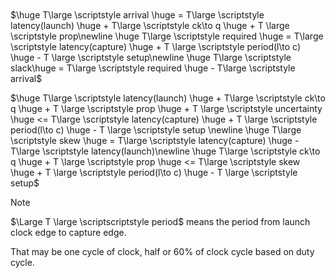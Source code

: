 
<svg id="svg"></svg>

<script>
var s = Snap("#svg");
s.attr({ viewBox: "0 0 500 200" });

var startx = 50 ;
var starty = 20 ;

var conf={
  x: startx,
  y: starty,
  latch: false,
  size: 50,
  color: "#f00",
  reset: -1,
  triggle: 1,
  d_length: 0,
  q_length: 28,
  ck_to_q: true
} ;
var reg1=icsvg_reg(s,conf) ;

var conf={
  x: startx+130,
  y: starty,
  size: 50,
  color: "#123456",
  reset: -1,
  latch: false,
  triggle: 1,
  d_length: 28,
  q_length: 0,
  ck_to_q: false
} ;
var reg2=icsvg_reg(s,conf) ;

var conf={
  x: startx+80,
  y: starty,
  scale: 0.3
};

icsvg_logic(s,conf);

var conf={
  x: startx+80,
  y: starty+60,
  size: 18,
  type:"buffer",
  color:"#123456",
  orient:"r0"
};

var buf1=icsvg_repeater(s,conf);
var conf={
  x: startx-10,
  y: starty+60,
  size: 9,
  type:"buffer",
  color:"#123456",
  orient:"r270"
};

var buf2=icsvg_repeater(s,conf);

//console.log(buf1.A.x) ;
  var conf = {
    x: startx-20,
    y: starty+69,
    name: "CLK",
    position:"left",
    color:"#123456",
    size:3
  };

var clkp=icsvg_port(s,conf) ;

conf= {
  from:buf2.Z,
  to:reg1.CK,
  dir:"clockwise",
  color:"#123456"
} ;
icsvg_connect(s,conf) ;
conf= {
  to:clkp.OUT,
  from:buf1.A,
  dir:"clockwise",
  color:"#123456"
} ;
icsvg_connect(s,conf) ;
conf= {
  from:clkp.OUT,
  to:buf2.A,
  dir:"anticlockwise",
  color:"#123456"
} ;
icsvg_connect(s,conf) ;
conf= {
  from:buf1.Z,
  to:reg2.CK,
  dir:"anticlockwise",
  color:"#123456"
} ;
icsvg_connect(s,conf) ;

conf= {
  x:20,
  y:120,
  repeat:10,
  size:10,
  gated: 0,
  duty_cycle:0.3,
  name:"CLK"
}
icsvg_wave_clock(s,conf) ;

conf.y = 150 ;
icsvg_wave_data(s,conf) ;

conf.y = 180 ;
conf.duty_cycle=0.5;

icsvg_wave_clock(s,conf) ;

//var tmp=s.circle(50,50,2);
//tmp.click(function(){
//  tmp.animate({cx: 90}, 30);
//  //tmp.animate({
//  //      fill: "#00f"
//  //  }, 1500, mina.bounce, function() {
//  //      console.log("animate") ;
//  //  });
//}) ;

</script>

$\huge T\large \scriptstyle arrival \huge = T\large \scriptstyle latency(launch) \huge + T\large \scriptstyle ck\to q \huge + T \large \scriptstyle prop\newline \huge T\large \scriptstyle required \huge = T\large \scriptstyle latency(capture) \huge + T \large \scriptstyle period(l\to c) \huge - T \large \scriptstyle setup\newline \huge T\large \scriptstyle slack\huge = T\large \scriptstyle required \huge - T\large \scriptstyle arrival$

$\huge T\large \scriptstyle latency(launch) \huge + T\large \scriptstyle ck\to q \huge + T \large \scriptstyle prop \huge + T \large \scriptstyle uncertainty \huge <= T\large \scriptstyle latency(capture) \huge + T \large \scriptstyle period(l\to c) \huge - T \large \scriptstyle setup \newline \huge T\large \scriptstyle skew \huge = T\large \scriptstyle latency(capture) \huge - T\large \scriptstyle latency(launch)\newline \huge T\large \scriptstyle ck\to q \huge + T \large \scriptstyle prop \huge <= T\large \scriptstyle skew \huge + T \large \scriptstyle period(l\to c) \huge - T \large \scriptstyle setup$

> [!Note]
> $\Large T \large \scriptscriptstyle period$ means the period from launch clock edge to capture edge.
> 
> That may be one cycle of clock, half or 60% of clock cycle based on duty cycle.
